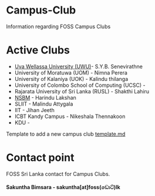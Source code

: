 # Campus-Club
Information regarding FOSS Campus Clubs

# Active Clubs

* [Uva Wellassa University (UWU)](UWU.md)-   S.Y.B. Senevirathne
* University of Moratuwa (UOM) -   Nimna Perera     
* University of Kalaniya (UOK) -   Kalindu thilanga
* University of Colombo School of Computing (UCSC) -    
* Rajarata University of Sri Lanka (RUSL) - Shakthi Lahiru 
* [NSBM](NSBM.md) -  Harindu Lakshan
* SLIIT -  Malindu Attygala 
* IIT -  Jihan Jeeth  
* ICBT Kandy Campus -    Nikeshala Thennakoon
* KDU -

Template to add a new campus club [template.md](template.md)

# Contact point
FOSS Sri Lanka contact for Campus Clubs. 

#### Sakuntha Bimsara - sakuntha[at]foss(ඩොට්)lk
